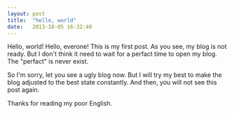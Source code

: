 ```yaml
---
layout: post
title:  "hello, world"
date:   2013-10-05 16:32:48
---
```


Hello, world! Hello, everone! This is my first post. As you see, my blog is not ready.
But I don't think it need to wait for a perfact time to open my blog. The "perfact" is never exist.

So I'm sorry, let you see a ugly blog now.
But I will try my best to make the blog adjusted to the best state constantly.
And then, you will not see this post again.

Thanks for reading my poor English.

